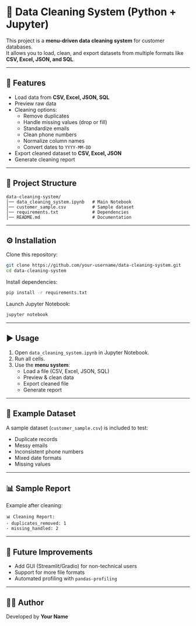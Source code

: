 # 🧹 Data Cleaning System (Python + Jupyter)

This project is a **menu-driven data cleaning system** for customer databases.  
It allows you to load, clean, and export datasets from multiple formats like **CSV, Excel, JSON, and SQL**.

---

## 🚀 Features
- Load data from **CSV, Excel, JSON, SQL**
- Preview raw data
- Cleaning options:
  - Remove duplicates
  - Handle missing values (drop or fill)
  - Standardize emails
  - Clean phone numbers
  - Normalize column names
  - Convert dates to `YYYY-MM-DD`
- Export cleaned dataset to **CSV, Excel, JSON**
- Generate cleaning report

---

## 📂 Project Structure
```
data-cleaning-system/
│── data_cleaning_system.ipynb   # Main Notebook
│── customer_sample.csv          # Sample dataset
│── requirements.txt             # Dependencies
│── README.md                    # Documentation
```

---

## ⚙️ Installation
Clone this repository:
```bash
git clone https://github.com/your-username/data-cleaning-system.git
cd data-cleaning-system
```

Install dependencies:
```bash
pip install -r requirements.txt
```

Launch Jupyter Notebook:
```bash
jupyter notebook
```

---

## ▶️ Usage
1. Open `data_cleaning_system.ipynb` in Jupyter Notebook.
2. Run all cells.
3. Use the **menu system**:
   - Load a file (CSV, Excel, JSON, SQL)
   - Preview & clean data
   - Export cleaned file
   - Generate report

---

## 🧪 Example Dataset
A sample dataset (`customer_sample.csv`) is included to test:
- Duplicate records
- Messy emails
- Inconsistent phone numbers
- Mixed date formats
- Missing values

---

## 📊 Sample Report
Example after cleaning:
```
📊 Cleaning Report:
- duplicates_removed: 1
- missing_handled: 2
```

---

## 📌 Future Improvements
- Add GUI (Streamlit/Gradio) for non-technical users
- Support for more file formats
- Automated profiling with `pandas-profiling`

---

## 👨‍💻 Author
Developed by **Your Name**
